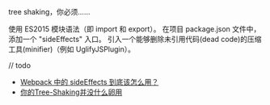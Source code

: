  tree shaking，你必须……

使用 ES2015 模块语法（即 import 和 export）。
在项目 package.json 文件中，添加一个 "sideEffects" 入口。
引入一个能够删除未引用代码(dead code)的压缩工具(minifier)（例如 UglifyJSPlugin）。

// todo
- [Webpack 中的 sideEffects 到底该怎么用？](https://github.com/kuitos/kuitos.github.io/issues/41)
- [你的Tree-Shaking并没什么卵用](https://zhuanlan.zhihu.com/p/32831172)
